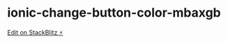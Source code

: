 # ionic-change-button-color-mbaxgb

[Edit on StackBlitz ⚡️](https://stackblitz.com/edit/ionic-change-button-color-mbaxgb)